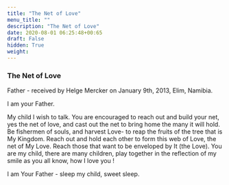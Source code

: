 ```yaml
---
title: "The Net of Love"
menu_title: ""
description: "The Net of Love"
date: 2020-08-01 06:25:48+00:65
draft: False
hidden: True
weight:
---
```

### The Net of Love

Father - received by Helge Mercker on January 9th, 2013, Elim, Namibia.

I am your Father.

My child I wish to talk. You are encouraged to reach out and build your net, yes the net of love, and cast out the net to bring home the many it will hold. Be fishermen of souls, and harvest Love-  to reap the fruits of the tree that is My Kingdom. Reach out and hold each other to form this web of Love, the net of My Love. Reach those that want to be enveloped by It (the Love). You are my child, there are many children, play together in the reflection of my smile as you all know, how I love you !  

I am Your Father - sleep my child, sweet sleep.
